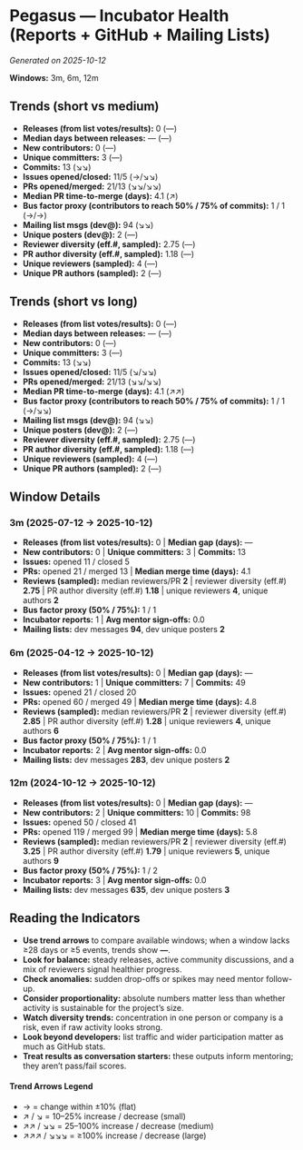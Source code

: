 # Pegasus — Incubator Health (Reports + GitHub + Mailing Lists)
_Generated on 2025-10-12_

**Windows:** 3m, 6m, 12m

## Trends (short vs medium)

- **Releases (from list votes/results):** 0 (—)
- **Median days between releases:** — (—)
- **New contributors:** 0 (—)
- **Unique committers:** 3 (—)
- **Commits:** 13 (↘↘)
- **Issues opened/closed:** 11/5 (→/↘↘)
- **PRs opened/merged:** 21/13 (↘↘/↘↘)
- **Median PR time-to-merge (days):** 4.1 (↗)
- **Bus factor proxy (contributors to reach 50% / 75% of commits):** 1 / 1 (→/→)
- **Mailing list msgs (dev@):** 94 (↘↘)
- **Unique posters (dev@):** 2 (—)
- **Reviewer diversity (eff.#, sampled):** 2.75 (—)
- **PR author diversity (eff.#, sampled):** 1.18 (—)
- **Unique reviewers (sampled):** 4 (—)
- **Unique PR authors (sampled):** 2 (—)

## Trends (short vs long)

- **Releases (from list votes/results):** 0 (—)
- **Median days between releases:** — (—)
- **New contributors:** 0 (—)
- **Unique committers:** 3 (—)
- **Commits:** 13 (↘↘)
- **Issues opened/closed:** 11/5 (↘/↘↘)
- **PRs opened/merged:** 21/13 (↘↘/↘↘)
- **Median PR time-to-merge (days):** 4.1 (↗↗)
- **Bus factor proxy (contributors to reach 50% / 75% of commits):** 1 / 1 (→/↘↘)
- **Mailing list msgs (dev@):** 94 (↘↘)
- **Unique posters (dev@):** 2 (—)
- **Reviewer diversity (eff.#, sampled):** 2.75 (—)
- **PR author diversity (eff.#, sampled):** 1.18 (—)
- **Unique reviewers (sampled):** 4 (—)
- **Unique PR authors (sampled):** 2 (—)

## Window Details
### 3m  (2025-07-12 → 2025-10-12)
- **Releases (from list votes/results):** 0  |  **Median gap (days):** —
- **New contributors:** 0  |  **Unique committers:** 3  |  **Commits:** 13
- **Issues:** opened 11 / closed 5
- **PRs:** opened 21 / merged 13  |  **Median merge time (days):** 4.1
- **Reviews (sampled):** median reviewers/PR **2**  |  reviewer diversity (eff.#) **2.75**  |  PR author diversity (eff.#) **1.18**  |  unique reviewers **4**, unique authors **2**
- **Bus factor proxy (50% / 75%):** 1 / 1
- **Incubator reports:** 1  |  **Avg mentor sign-offs:** 0.0
- **Mailing lists:** dev messages **94**, dev unique posters **2**

### 6m  (2025-04-12 → 2025-10-12)
- **Releases (from list votes/results):** 0  |  **Median gap (days):** —
- **New contributors:** 1  |  **Unique committers:** 7  |  **Commits:** 49
- **Issues:** opened 21 / closed 20
- **PRs:** opened 60 / merged 49  |  **Median merge time (days):** 4.8
- **Reviews (sampled):** median reviewers/PR **2**  |  reviewer diversity (eff.#) **2.85**  |  PR author diversity (eff.#) **1.28**  |  unique reviewers **4**, unique authors **6**
- **Bus factor proxy (50% / 75%):** 1 / 1
- **Incubator reports:** 2  |  **Avg mentor sign-offs:** 0.0
- **Mailing lists:** dev messages **283**, dev unique posters **2**

### 12m  (2024-10-12 → 2025-10-12)
- **Releases (from list votes/results):** 0  |  **Median gap (days):** —
- **New contributors:** 2  |  **Unique committers:** 10  |  **Commits:** 98
- **Issues:** opened 50 / closed 41
- **PRs:** opened 119 / merged 99  |  **Median merge time (days):** 5.8
- **Reviews (sampled):** median reviewers/PR **2**  |  reviewer diversity (eff.#) **3.25**  |  PR author diversity (eff.#) **1.79**  |  unique reviewers **5**, unique authors **9**
- **Bus factor proxy (50% / 75%):** 1 / 2
- **Incubator reports:** 3  |  **Avg mentor sign-offs:** 0.0
- **Mailing lists:** dev messages **635**, dev unique posters **3**

## Reading the Indicators
- **Use trend arrows** to compare available windows; when a window lacks ≥28 days or ≥5 events, trends show **—**.
- **Look for balance:** steady releases, active community discussions, and a mix of reviewers signal healthier progress.
- **Check anomalies:** sudden drop-offs or spikes may need mentor follow-up.
- **Consider proportionality:** absolute numbers matter less than whether activity is sustainable for the project’s size.
- **Watch diversity trends:** concentration in one person or company is a risk, even if raw activity looks strong.
- **Look beyond developers:** list traffic and wider participation matter as much as GitHub stats.
- **Treat results as conversation starters:** these outputs inform mentoring; they aren’t pass/fail scores.

#### Trend Arrows Legend
- →  = change within ±10% (flat)
- ↗ / ↘ = 10–25% increase / decrease (small)
- ↗↗ / ↘↘ = 25–100% increase / decrease (medium)
- ↗↗↗ / ↘↘↘ = ≥100% increase / decrease (large)
